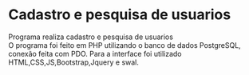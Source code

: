 # Cadastro e pesquisa de usuarios
Programa realiza cadastro e pesquisa de usuarios<br>
O programa foi feito em PHP utilizando o banco de dados PostgreSQL, conexão feita com PDO. Para a interface foi utilizado HTML,CSS,JS,Bootstrap,Jquery e swal. 

